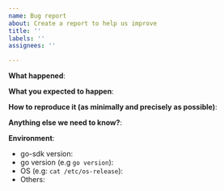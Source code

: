 ```yaml
---
name: Bug report
about: Create a report to help us improve
title: ''
labels: ''
assignees: ''

---
```


<!-- Please use this template while reporting a bug and provide as much info as possible. Not doing so may result in your bug not being addressed in a timely manner. Thanks!
-->


**What happened**:


**What you expected to happen**:


**How to reproduce it (as minimally and precisely as possible)**:


**Anything else we need to know?**:


**Environment**:
- go-sdk version: 
- go version (e.g `go version`): 
- OS (e.g: `cat /etc/os-release`):
- Others:
